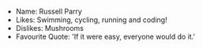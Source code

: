 - Name: Russell Parry
- Likes: Swimming, cycling, running and coding!
- Dislikes: Mushrooms
- Favourite Quote: 'If it were easy, everyone would do it.'
